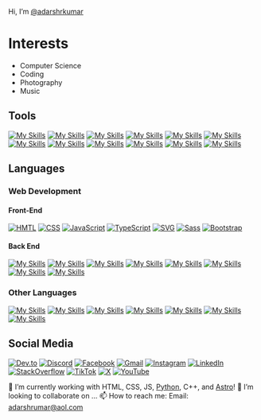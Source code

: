 Hi, I’m [@adarshrkumar](https://github.com/adarshrkumar)

# Interests
- Computer Science
- Coding
- Photography
- Music

## Tools
[![My Skills](https://skillicons.dev/icons?i=figma)](https://figma.com)
[![My Skills](https://skillicons.dev/icons?i=firebase)](https://firebase.com)
[![My Skills](https://skillicons.dev/icons?i=gcp)](https://cloud.google.com)
[![My Skills](https://skillicons.dev/icons?i=git)](https://git-scm.com)
[![My Skills](https://skillicons.dev/icons?i=github)](https://github.com)
[![My Skills](https://skillicons.dev/icons?i=githubactions)](https://github.com/actions)
[![My Skills](https://skillicons.dev/icons?i=replit)](https://replit.com)
[![My Skills](https://skillicons.dev/icons?i=vercel)](https://vercel.com/)
[![My Skills](https://skillicons.dev/icons?i=visualstudio)](https://visualstudio.com)
[![My Skills](https://skillicons.dev/icons?i=vscode)](https://code.visualstudio.com)
[![My Skills](https://akum.site/p/CursorLogo)](https://cursor.com)
[![My Skills](https://skillicons.dev/icons?i=windows)](https://akum.site/p/WindowsInfo)


## Languages
### Web Development

#### Front-End
[![HMTL](https://skillicons.dev/icons?i=html)](https://akum.site/p/HTMLInfo)
[![CSS](https://skillicons.dev/icons?i=css)](https://akum.site/p/CSSInfo)
[![JavaScript](https://skillicons.dev/icons?i=js)](https://akum.site/p/JSInfo)
[![TypeScript](https://skillicons.dev/icons?i=ts)](https://www.typescriptlang.org)
[![SVG](https://skillicons.dev/icons?i=svg)](https://akum.site/p/SVGInfo)
[![Sass](https://skillicons.dev/icons?i=sass)](https://sass-lang.com)
[![Bootstrap](https://skillicons.dev/icons?i=bootstrap)](https://getbootstrap.com)

#### Back End
[![My Skills](https://skillicons.dev/icons?i=nodejs)](https://nodejs.org)
[![My Skills](https://skillicons.dev/icons?i=npm)](https://npmjs.com)
[![My Skills](https://skillicons.dev/icons?i=express)](https://expressjs.com)
[![My Skills](https://skillicons.dev/icons?i=vite)](https://vitejs.dev)
[![My Skills](https://skillicons.dev/icons?i=react)](https://react.dev)
[![My Skills](https://skillicons.dev/icons?i=nextjs)](https://nextjs.org)
[![My Skills](https://skillicons.dev/icons?i=astro)](https://astro.build)
[![My Skills](https://skillicons.dev/icons?i=discordjs)](https://discord.js.org)

### Other Languages
[![My Skills](https://skillicons.dev/icons?i=bash)](https://akum.site/p/BASHInfo)
[![My Skills](https://skillicons.dev/icons?i=powershell)](https://akum.site/p/PowerShellInfo)
[![My Skills](https://skillicons.dev/icons?i=py)](https://python.org)
[![My Skills](https://skillicons.dev/icons?i=flask)](https://palletsprojects.com/p/flask/)
[![My Skills](https://skillicons.dev/icons?i=cpp)](https://cplusplus.com)
[![My Skills](https://skillicons.dev/icons?i=md)](https://akum.site/p/MarkDownInfo)
[![My Skills](https://skillicons.dev/icons?i=regex)](https://akum.site/p/RegExInfo)

## Social Media
[![Dev.to](https://skillicons.dev/icons?i=devto)](https://dev.to/adarshrkumar)
[![Discord](https://skillicons.dev/icons?i=discord)](https://discord.com/users/adarshrkumar)
[![Facebook](https://akum.site/p/FacebookIcon)](https://facebook.com/adarshrkumar)
[![Gmail](https://skillicons.dev/icons?i=gmail)](mailto:adarshravikumar2@gmail.com)
[![Instagram](https://skillicons.dev/icons?i=instagram)](https://instagram.com/adarshrkumar)
[![LinkedIn](https://skillicons.dev/icons?i=linkedin)](https://linkedin.com/in/adarshrkumar)
[![StackOverflow](https://skillicons.dev/icons?i=stackoverflow)](https://stackoverflow.com/adarshrkumar)
[![TikTok](https://akum.site/p/TikTokIcon)](https://tiktok.com/@adarshrkumar)
[![X](https://skillicons.dev/icons?i=twitter)](https://x.com/adarshrkumar)
[![YouTube](https://skillicons.dev/icons?i=youtube)](https://youtube.com/@adarshrkumar)

🌱 I’m currently working with HTML, CSS, JS, [Python](https://python.org), C++, and [Astro](https://astro.build)!
💞️ I’m looking to collaborate on ...
📫 How to reach me: Email: [adarshrumar@aol.com](mailto:adarshrumar@aol.com)

<!-- <a href="https://adarshrkumar.dev/portfolio" style="margin-inline: auto;" width="500">
  <img alt="Adarsh Kumar's Website" src="https://image.thum.io/get/maxAge/12/width/500/https://adarshrkumar.dev/portfolio">
</div> -->
  
<!---
  adarshrkumar/adarshrkumar is a ✨ special ✨ repository because its `README.md` (this file) appears on your GitHub profile.
  You can click the Preview link to take a look at your changes.
--->
